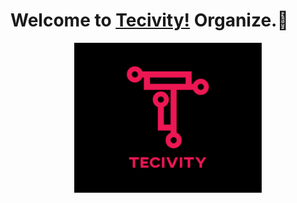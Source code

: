 # Welcome to [Tecivity!](https://tecivity.github.io/) Organize.👋

<div align="center">
<img alt="Surawit | Instagram" width="300px" src="./assets/Logo.png" />
</div>

